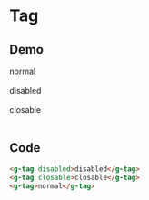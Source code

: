# Tag

## Demo

<script setup>
import GTag from '../../src/components/tag/tag.vue'
</script>

<g-tag>normal</g-tag><br><br>
<g-tag disabled>disabled</g-tag><br><br>
<g-tag closable>closable</g-tag><br><br>

## Code

```html
<g-tag disabled>disabled</g-tag>
<g-tag closable>closable</g-tag>
<g-tag>normal</g-tag>
```
